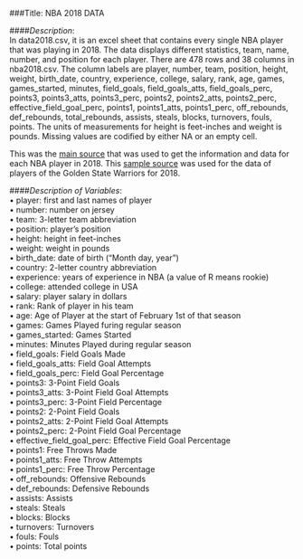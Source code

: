 ###Title: NBA 2018 DATA  

####_Description_:  
In data2018.csv, it is an excel sheet that contains every single NBA player that was playing in 2018. The data displays different statistics, team, name, number, and position for each player. There are 478 rows and 38 columns in nba2018.csv. The column labels are player, number, team, position, height, weight, birth_date, country, experience, college, salary, rank, age, games, games_started, minutes, field_goals, field_goals_atts, field_goals_perc, points3, points3_atts, points3_perc, points2, points2_atts, points2_perc, effective_field_goal_perc, points1, points1_atts, points1_perc, off_rebounds, def_rebounds, total_rebounds, assists, steals, blocks, turnovers, fouls, points. The units of measurements for height is feet-inches and weight is pounds. Missing values are codified by either NA or an empty cell.   

This was the [main source](https://www.basketball-reference.com/) that was used to get the information and data for each NBA player in 2018. This [sample source](https://www.basketball-reference.com/teams/GSW/2018.html) was used for the data of players of the Golden State Warriors for 2018.  


####_Description of Variables_:  
• player: first and last names of player  
• number: number on jersey  
• team: 3-letter team abbreviation  
• position: player’s position  
• height: height in feet-inches  
• weight: weight in pounds  
• birth_date: date of birth (“Month day, year”)  
• country: 2-letter country abbreviation  
• experience: years of experience in NBA (a value of R means rookie)  
• college: attended college in USA  
• salary: player salary in dollars  
• rank: Rank of player in his team  
• age: Age of Player at the start of February 1st of that season  
• games: Games Played furing regular season  
• games_started: Games Started  
• minutes: Minutes Played during regular season  
• field_goals: Field Goals Made  
• field_goals_atts: Field Goal Attempts  
• field_goals_perc: Field Goal Percentage  
• points3: 3-Point Field Goals  
• points3_atts: 3-Point Field Goal Attempts  
• points3_perc: 3-Point Field Percentage  
• points2: 2-Point Field Goals  
• points2_atts: 2-Point Field Goal Attempts  
• points2_perc: 2-Point Field Goal Percentage  
• effective_field_goal_perc: Effective Field Goal Percentage  
• points1: Free Throws Made  
• points1_atts: Free Throw Attempts  
• points1_perc: Free Throw Percentage  
• off_rebounds: Offensive Rebounds  
• def_rebounds: Defensive Rebounds  
• assists: Assists  
• steals: Steals  
• blocks: Blocks  
• turnovers: Turnovers  
• fouls: Fouls  
• points: Total points  
